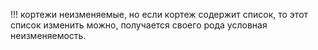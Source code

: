 !!! кортежи неизменяемые, но если кортеж содержит список, то этот список изменить можно,
    получается своего рода условная неизменяемость.